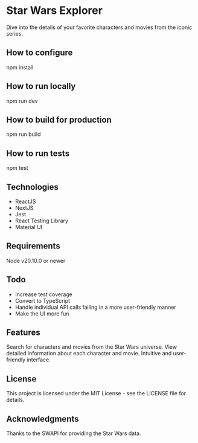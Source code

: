 # Star Wars Explorer

Dive into the details of your favorite characters and movies from the iconic series.

## How to configure

npm install

## How to run locally

npm run dev

## How to build for production

npm run build

## How to run tests

npm test

## Technologies

- ReactJS
- NextJS
- Jest
- React Testing Library
- Material UI

## Requirements

Node v20.10.0 or newer

## Todo

- Increase test coverage
- Convert to TypeScript
- Handle individual API calls failing in a more user-friendly manner
- Make the UI more fun

## Features

Search for characters and movies from the Star Wars universe.
View detailed information about each character and movie.
Intuitive and user-friendly interface.

## License

This project is licensed under the MIT License - see the LICENSE file for details.

## Acknowledgments

Thanks to the SWAPI for providing the Star Wars data.
